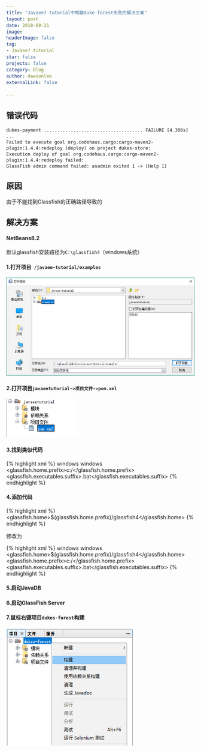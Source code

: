 ```yaml
---
title: "Javaee7 tutorial中构建duke-forest失败的解决方案"
layout: post
date: 2018-08-21
image: 
headerImage: false
tag:
- Javaee7 tutorial
star: false
projects: false
category: blog
author: dawsonlee
externalLink: false

---
```


  [1]: /assets/posts/javaee7构建duke-forest失败的解决方案/examples.png
  [2]: /assets/posts/javaee7构建duke-forest失败的解决方案/pom.xml.png
  [3]: /assets/posts/javaee7构建duke-forest失败的解决方案/build-duke-forest.png

##  错误代码
	dukes-payment ..................................... FAILURE [4.308s]
	...
	Failed to execute goal org.codehaus.cargo:cargo-maven2-plugin:1.4.4:redeploy (deploy) on project dukes-store: 
	Execution deploy of goal org.codehaus.cargo:cargo-maven2-plugin:1.4.4:redeploy failed: 
	GlassFish admin command failed: asadmin exited 1 -> [Help 1]

##  原因
由于不能找到Glassfish的正确路径导致的

##  解决方案
#### NetBeans8.2

默认glassfish安装路径为`C:\glassfish4`（windows系统）

####  1.打开项目` /javaee-tutorial/examples`

![打开example][1]

####  2.打开项目`javaeetutorial->项目文件->pom.xml`

![打开pom.xml][2]

####  3.找到类似代码

{% highlight xml %}
<profile>
        <id>windows</id>
        <activation>
                <os>
                        <family>windows</family>
                </os>
        </activation>
        <properties>
                <glassfish.home.prefix>c:/</glassfish.home.prefix>
                <glassfish.executables.suffix>.bat</glassfish.executables.suffix>
        </properties>
</profile>
{% endhighlight %}

####  4.添加代码

{% highlight xml %}
<glassfish.home>${glassfish.home.prefix}/glassfish4</glassfish.home>
{% endhighlight %}

修改为
        
{% highlight xml %}
<profile>
        <id>windows</id>
        <activation>
                <os>
                        <family>windows</family>
                </os>
        </activation>
        <properties>
                <glassfish.home>${glassfish.home.prefix}/glassfish4</glassfish.home>
                <glassfish.home.prefix>c:/</glassfish.home.prefix>
                <glassfish.executables.suffix>.bat</glassfish.executables.suffix>
        </properties>
</profile>
{% endhighlight %}

####  5.启动JavaDB
####  6.启动GlassFish Server
####  7.鼠标右键项目`dukes-forest`构建
	
![构建][3]
